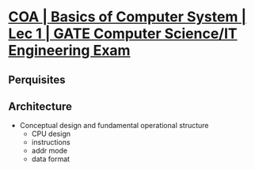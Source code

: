 # [COA | Basics of Computer System | Lec 1 | GATE Computer Science/IT Engineering Exam](https://www.youtube.com/live/zMkye9iaWB4?si=QsWGngSDAJPFlr1y)
## Perquisites

## Architecture
- Conceptual design and fundamental operational structure
  - CPU design
  - instructions
  - addr mode
  - data format
